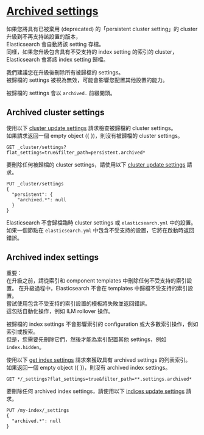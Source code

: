 # [Archived settings](https://www.elastic.co/guide/en/elasticsearch/reference/current/archived-settings.html)

如果您將具有已被棄用 (deprecated) 的「persistent cluster setting」的 cluster 升級到不再支持該設置的版本，  
Elasticsearch 會自動將該 setting 存檔。  
同樣，如果您升級包含具有不受支持的 index setting 的索引的 cluster，Elasticsearch 會將該 index setting 歸檔。

我們建議您在升級後刪除所有被歸檔的 settings。  
被歸檔的 settings 被視為無效，可能會影響您配置其他設置的能力。

被歸檔的 settings 會以 `archived.` 前綴開頭。

## Archived cluster settings

使用以下 [cluster update settings](https://www.elastic.co/guide/en/elasticsearch/reference/current/cluster-update-settings.html) 請求檢查被歸檔的 cluster settings。  
如果請求返回一個 empty object ({ })，則沒有被歸檔的 cluster settings。

```http
GET _cluster/settings?flat_settings=true&filter_path=persistent.archived*
```

要刪除任何被歸檔的 cluster settings，請使用以下 [cluster update settings](https://www.elastic.co/guide/en/elasticsearch/reference/current/cluster-update-settings.html) 請求。

```http
PUT _cluster/settings
{
  "persistent": {
    "archived.*": null
  }
}
```

Elasticsearch 不會歸檔臨時 cluster settings 或 `elasticsearch.yml` 中的設置。  
如果一個節點在 `elasticsearch.yml` 中包含不受支持的設置，它將在啟動時返回錯誤。

## Archived index settings

重要：  
在升級之前，請從索引和 component templates 中刪除任何不受支持的索引設置。 
在升級過程中，Elasticsearch 不會在 templates 中歸檔不受支持的索引設置。  
嘗試使用包含不受支持的索引設置的模板將失敗並返回錯誤。  
這包括自動化操作，例如 ILM rollover 操作。

被歸檔的 index settings 不會影響索引的 configuration 或大多數索引操作，例如索引或搜索。  
但是，您需要先刪除它們，然後才能為索引配置其他 settings，例如 `index.hidden`。

使用以下 [get index settings](https://www.elastic.co/guide/en/elasticsearch/reference/current/indices-get-settings.html) 請求來獲取具有 archived settings 的列表索引。  
如果返回一個 empty object ({ })，則沒有 archived index settings。

```http
GET */_settings?flat_settings=true&filter_path=**.settings.archived*
```

要刪除任何 archived index settings，請使用以下 [indices update settings](https://www.elastic.co/guide/en/elasticsearch/reference/current/indices-update-settings.html) 請求。

```http
PUT /my-index/_settings
{
  "archived.*": null
}
```
